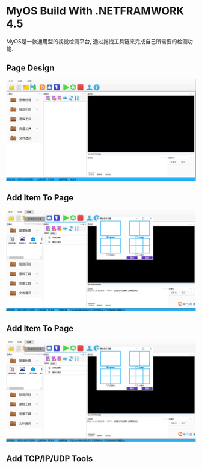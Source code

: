 # MyOS Build With .NETFRAMWORK 4.5
MyOS是一款通用型的视觉检测平台, 通过拖拽工具链来完成自己所需要的检测功能.

## Page Design
![Page Design](https://github.com/hass1mf/General-Visual-Inspection-Platform-2.0-/blob/main/image/1.png)

## Add Item To Page
![Page Design](https://github.com/hass1mf/General-Visual-Inspection-Platform-2.0-/blob/main/image/3.png)

## Add Item To Page
![Page Design](https://github.com/hass1mf/General-Visual-Inspection-Platform-2.0-/blob/main/image/3.png)

## Add TCP/IP/UDP Tools

